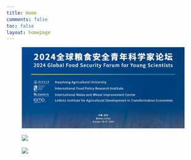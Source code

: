 ```yaml
---
title: Home
comments: false
toc: false
layout: homepage
---
```

<div class="activity-gallery">
    <div class="swiper-container">
        <div class="swiper-wrapper">
            <div class="swiper-slide init">
                <div class="inner">
                    <a href="/events/2024">
                        <figure><img src="./2024.jpg"></figure>
                    </a>
                </div>
            </div>
            <div class="swiper-slide init">
                <div class="inner">
                    <a href="/about/">
                        <figure><img src="https://wp-img.daozhao.com/thefoodsecurity/Carousel_food1710.png"></figure>
                    </a>
                </div>
            </div>
            <div class="swiper-slide init">
                <div class="inner">
                    <a href="/initiative/">
                        <figure><img src="https://wp-img.daozhao.com/thefoodsecurity/Carousel_rice1995.png"></figure>
                    </a>
                </div>
            </div>
        </div>
        <div class="swiper-button-prev"></div>
        <!--左箭头-->
        <div class="swiper-button-next"></div>
        <!--右箭头-->
    </div>
</div>

<script>
    var swiper = new Swiper('.swiper-container', {
        speed: 700,
        slidesPerView: 'auto',
        centeredSlides: true,
        autoplay:true,
        loop: true,
        on: {
            init: function() {
                this.slides.removeClass('init');
            },
        },
        navigation: {
            nextEl: '.swiper-button-next',
            prevEl: '.swiper-button-prev',
        },
    });
    swiper.$el.parent('.activity-gallery')[0].onmouseover = function() {
        swiper.$el.addClass('mouse-hover');
    };
    swiper.$el.parent('.activity-gallery')[0].onmouseout = function() {
        swiper.$el.removeClass('mouse-hover');
    };
</script>
